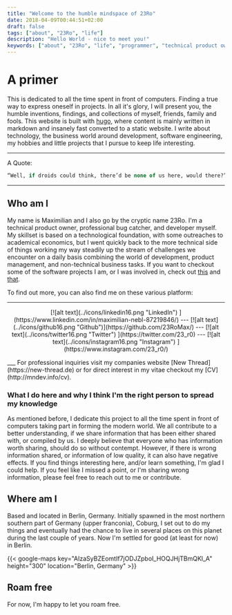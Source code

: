 ```yaml
---
title: "Welcome to the humble mindspace of 23Ro"
date: 2018-04-09T00:44:51+02:00
draft: false
tags: ["about", "23Ro", "life"]
description: "Hello World - nice to meet you!"
keywords: ["about", "23Ro", "life", "programmer", "technical product owner", "it-business", "startup", "fancy"]
---
```


# A primer

This is dedicated to all the time spent in front of computers. Finding a true way to express oneself in projects. In all it's glory, I will present you, the humble inventions, findings, and collections of myself, friends, family and fools. This website is built with [hugo](https://www.gohugo.io), where content is mainly written in markdown and insanely fast converted to a static website. I write about technology, the business world around development, software engineering, my hobbies and little projects that I pursue to keep life interesting.

___
A Quote:

```sql
“Well, if droids could think, there’d be none of us here, would there?” — Obi-Wan Kenobi
```

___

## Who am I

My name is Maximilian and I also go by the cryptic name 23Ro. I'm a technical product owner, professional bug catcher, and developer myself. My skillset is based on a technological foundation, with some outreaches to academical economics, but I went quickly back to the more technical side of things working my way steadily up the stream of challenges we encounter on a daily basis combining the world of development, product management, and non-technical business tasks. If you want to checkout some of the software projects I am, or I was involved in, check out [this](https://www.new-thread.de) and [that](https://www.tillhub.de).

To find out more, you can also find me on these various platform:
___
<p style="text-align: center;">
 [![alt text](../icons/linkedin16.png "LinkedIn")
](https://www.linkedin.com/in/maximilian-nebl-87219846/) --- [![alt text](../icons/github16.png "Github")](https://github.com/23RoMax/) --- [![alt text](../icons/twitter16.png "Twitter")
](https://twitter.com/23_r0) --- [![alt text](../icons/instagram16.png "Instagram")
](https://www.instagram.com/23_r0/)
</p>
___
For professional inquiries visit my companies website [New Thread](https://new-thread.de) or for direct interest in my vitae checkout my [CV](http://mndev.info/cv).

### What I do here and why I think I'm the right person to spread my knowledge

As mentioned before, I dedicate this project to all the time spent in front of computers taking part in forming the modern world. We all contribute to a better understanding, if we share information that has been either shared with, or compiled by us. I deeply believe that everyone who has information worth sharing, should do so without contempt. However, if there is wrong information shared, or information of low quality, it can also have negative effects. If you find things interesting here, and/or learn something, I'm glad I could help. If you feel like I missed a point, or I'm sharing wrong information, please feel free to reach out to me or contribute.

## Where am I

Based and located in Berlin, Germany. Initially spawned in the most northern southern part of Germany (upper franconia), Coburg, I set out to do my things and eventually had the chance to live in several places on this planet during the last couple of years. Now I'm settled for good (at least for now) in Berlin.

{{< google-maps key="AIzaSyBZEomtIf7jODJZpboI_HOQJHjTBmQKl_A" height="300" location="Berlin, Germany" >}}

## Roam free

For now, I'm happy to let you roam free.